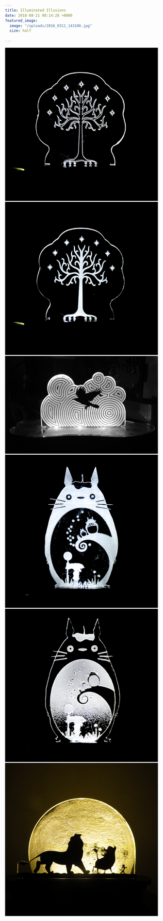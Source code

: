 ```yaml
---
title: Illuminated Illusions
date: 2018-08-21 08:14:28 +0000
featured_image:
  image: "/uploads/2016_0311_143106.jpg"
  size: half

---
```

![](/uploads/2015_0505_013448.jpg)![](/uploads/2015_0505_013600.jpg)![](/uploads/2016_0311_143106.jpg)![](/uploads/2015_0505_014035.jpg)![](/uploads/2015_0505_014128.jpg)![](/uploads/2018_0619_180336.jpg)